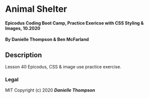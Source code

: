 # Animal Shelter

#### Epicodus Coding Boot Camp, Practice Exericse with CSS Styling & Images, 10.2020

#### By Danielle Thompson & Ben McFarland

## Description
Lesson 40 Epicodus, CSS & image use practice exercise. 

### Legal 
MIT Copyright (c) 2020 **_Danielle Thompson_**

